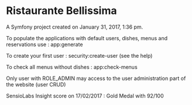 Ristaurante Bellissima
======================

A Symfony project created on January 31, 2017, 1:36 pm.

To populate the applications with default users, dishes, menus and reservations use : app:generate

To create your first user : security:create-user (see the help)

To check all menus without dishes : app:check-menus

Only user with ROLE_ADMIN may access to the user administration part of the website (user CRUD)


SensioLabs Insight score on 17/02/2017 : Gold Medal with 92/100
